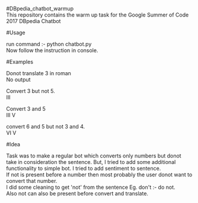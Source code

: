 #DBpedia_chatbot_warmup  
This repository contains the warm up task for the Google Summer of Code 2017 DBpedia Chatbot  

#Usage

run command :- python chatbot.py  
Now follow the instruction in console.

#Examples

Donot translate 3 in roman  
No output

Convert 3 but not 5.  
III

Convert 3 and 5  
III  V

convert 6 and 5 but not 3 and 4.  
VI  V

#Idea

Task was to make a regular bot which converts only numbers but donot take in consideration the sentence. But, I tried to add some additional functionality to simple bot. I tried to add sentiment to sentence.  
If not is present before a number then most probably the user donot want to convert that number.  
I did some cleaning to get 'not' from the sentence Eg. don't :- do not.  
Also not can also be present before convert and translate.
